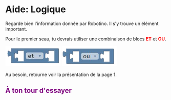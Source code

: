 # Aide: Logique

Regarde bien l'information donnée par Robotino. Il s'y trouve un élément important.

Pour le premier seau, tu devrais utiliser une combinaison de blocs **<span style="color: #ff0000">ET</span>** et **<span style="color: #ff0000">OU</span>**.

![Bloc ET][bloc_et_]
![Bloc OU][bloc_ou_]

Au besoin, retourne voir la présentation de la page 1.

## <span style="color: #800080">À ton tour d'essayer</span>


[bloc_et_]:img/bloc_et.png
[bloc_ou_]:img/bloc_ou.png
